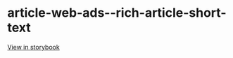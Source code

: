 # article-web-ads--rich-article-short-text

[View in storybook](https://raw.githack.com/Independent-Digital-News-and-Media-Ltd/indy100-pwamp-sb/PR-349-sb/index.html?path=/story/article-web-ads--rich-article-short-text)